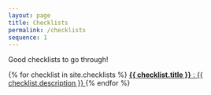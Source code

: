 ```yaml
---
layout: page
title: Checklists
permalink: /checklists
sequence: 1
---
```


<p class="subtitle">Good checklists to go through!</p>

<nav class="panel">
  {% for checklist in site.checklists %}
  <a class="panel-block searchable" href="'/'+{{ checklist.url }}">
    <span class="panel-icon">
      <i class="fas fa-book" aria-hidden="true"></i>
    </span>
    <strong>{{ checklist.title }}</strong> : {{ checklist.description }}
  </a>
  {% endfor %}
</nav>
